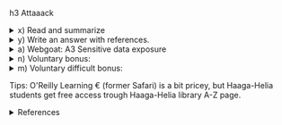 h3 Attaaack
 
<details><summary> x) Read and summarize </summary>
<p> 
        € Costa-Gazcón 2021: Practical Threat Intelligence and Data-Driven Threat Hunting. Chapter 4: Mapping the Adversary 
        (all but "Testing yourself", which is left as voluntary bonus)
 1. The WITRE ATT&CK framework
 
  Description of 14 TTPs (tactics, techniques (+subtechniques), procedures) according to WITRE ATT&CK framwework.
  Each tactic has its own set of techniques/subtechniques with specific TA behaviors. 
   1. Reconnaissance  - new - trying to get as much info about the victim as possible 
   2. Resources Dev - new - conducting assessing resources process (these resources can be purchased, stolen, or developed)
   3. Initial Access - the very first step to get into victim's environment and get a foothold in the network using entry vectors
   4. Execution - using mali code inside victim's environment 
   5. Persistence - trying to stay inside victim' system 
   6. Privilige Escalation - trying to upgragde their access level, privilige, permission
   7. Defense Evation - avoiding to be detected by the victim's defense 
   8. Credential access - taking/ stealing user's credetial access to gain access fruther into the system, or to disguise their malicious activities 
   9. Discovery - gaining knowledge on how victim's environment is built
   10. Lateral movement - discovering how victim's network and system are configured, then pivoting from 1 to another until getting the target 
   11. Collection - collecting info from victim's environment for further exfiltration
   12. Command & Control - communication with the system after control it
   13. Exfiltration - stealing info why trying to stay undetected
   14. Impact - preventing users from accessing the system (manipulating/destroying the system and on)
 
 Procedure is the specific way a TA implements a specific techniques or subtechniques. A procedure can cover multiple techniques and subtechniques as well. 
 
 The ATT&CK Matrix 
 
  Introduction to MITRE ATT&CK Matrix for Enterprise with tactics and theirs specific techniques related with expansion to techniques specifications (ID,     procedure examples, mitigation, detection and on) making ATT&CK a great resource for training, studying, planning and mapping. (Term used here - _"planning blue and red teaming exercises"_ a training strategy where the "red team" is the one trying to attack (TA) and the "blue team" is the one trying to defend. 
Source: [Cloud Range - Red Team vs. Blue Team excercises](https://www.cloudrangecyber.com/red-vs-blue-team)
 
 ![h3_i_Matrix_01](https://user-images.githubusercontent.com/99587532/216986406-dc57c2ef-2c8b-4c91-b3ce-06f2fe0c22af.png)
 
 Source: [Deploy Container](https://attack.mitre.org/versions/v12/techniques/T1610/) 
 
  The ATT&CK Navigator 
 
  Brief introduction to use the ATT&CK navigator which is a great studying tool to visualize a TA ' modus operandi ("a method of procedure"), or generate a security exercise. I found the introduction too brief, and took use of [Comparing layers in ATT&CK Navigator Walkthrough](https://attack.mitre.org/docs/training-cti/Comparing%20Layers%20in%20Navigator.pdf) which provided a much comprehensive instruction. 
 
 2. Mapping with ATT&CK
 
  Example of identifying ATT&CK tactics used in the case of Virus Bulletin 2018: Inside Formbook Infostealer by the malware researcher Gabriela Nicolao: (https://www.virusbulletin.com/uploads/pdf/magazine/2018/VB2018-Nicolao.pdf)
 
 3. Testing yourself 
 </p> 
 </details>   
 <details><summary> y) Write an answer with references.</summary>
 <p> 
  Answer in the context of Mitre Att&ck, and pick examples that are different from the chapter in task x.
   * Define tactic and give an example.

  The one I picked here is Execution (https://attack.mitre.org/tactics/TA0002/). As briefly mentioned in the previous part, execution refers to the act of TA running malicious code inside the victim's environment, either local or remote. This is usually paired with other tactics' techniques to acchieve broader goals, like getting data or "getting to know" the network, system. 
  
   * Define technique and subtechnique, and give an example of each.

There are 13 techniques included in this tactic and 21 subtechniques, of those, I focus on 
 T1204. User Execution and its subtechniques (malicious emails, links and/or images). User Execution usually goes in pair with other techniques, among them, most often, Phishing from Initial Access or may also occur at later phases of an instrution, for example, Command and Control via Remote Access Software. Using this tactic, TA "tricks" (social engineers) the victims into conducting specific actions to gain excecution. Few examples: 
  
  * user executing malicious code by opening a malicious document file, or links - in my opinion, this is one of most common/frequent form of techniques used. The TA (phisher/scammer) would send a "fake" email (looking like a legit one) containing a link/file asking for action from the user/victim. The user then clicks on the link or open the file attached which triggers downloading some malware without the user's knowledge and this later exploits and infect user' system. Example: Attackers using the Snake keylogger malware for Windows are emailing malicious PDFs with embedded Word documents to infect victims' PCs and steal information as described in this [zdnet article  where hacker sending email with pdf file containing embedded word document triggering malware dowload](https://www.zdnet.com/article/this-malware-spreading-pdf-uses-a-sneaky-file-name-to-trick-the-unwary/))
 
  * user opening a file in a shared directory placed by the TA 
  * user enabling Remote Access Software, letting TA have direct control of the system.
  
  
   * Define procedure, and give an example of each.
  
 
  TA sending email containing malicious PDF files named "REMMITANCE INVOICE.pdf" with an embedded Word document named "has been verified. However PDF, Jpeg, xlsx, .docs". Once opening the file, Adobe Reader prompts the user to open the Word file, and here because of the name conbined with the warning notification from Adobe Reader, it reads "The file 'has been verified. However PDF, Jpeg, xlsx, .docs' may contain programs, macros or viruses that could potentially harm your computer. Open the file only if you are sure it is safe. Would you like to:" (At the first glance, the notification with combination of the file name looks normal (the file's has been verified...). 
  !(https://threatresearch.ext.hp.com/wp-content/uploads/2022/05/pdf_malware_02.png)
  The Word document contains a malicious URL where an external object linking and embedding (OLE) object. If the protected view is disable, Word would then download a Rich Text Format file from a web server which would be run in the context of the open document.
  
  THe OLE object contains shellcode exploiting the [CVE-2017-11882](https://msrc.microsoft.com/update-guide/vulnerability/CVE-2017-11882) remote code execution vulnerability in Equation Editor which had been addressed in 2017. It would also download the user's info stealing malware - Snake Keylogger. 
  
 </p> 
 </details>       
 <details><summary> a) Webgoat: A3 Sensitive data exposure </summary>
 <p> 
        Insecure Login: 2 Let's try
 </p> 
 </details>  
 <details><summary> n) Voluntary bonus:   </summary>
 <p> 
  "Testing yourself" in Costa-Gazcón: Practical Threat Intelligence and Data-Driven Threat Hunting
  Chapter 4: Mapping the Adversary
 The very first techniques I was able to identify was User Execution: Malicious File (ID: T1204.002) and Malicious Link (ID: T1204.001) focusing on _"Formbook […] was distributed via PDFs with embedded links, DOC and XLS files with malicious macros, and compressed files containing the executable"_

 
 </p> 
  </details>  
  <details><summary> m) Voluntary difficult bonus: </summary>
  <p> 
  WebGoat: SQL Injection (advanced).
  </p> 
  </details>  
  
Tips:
    O'Reilly Learning € (former Safari) is a bit pricey, but Haaga-Helia students get free access trough Haaga-Helia library A-Z page.
    
 <details><summary> References </summary>
 <p> 
  *[€ Costa-Gazcón 2021: Practical Threat Intelligence and Data-Driven Threat Hunting Chapter 4: Mapping the Adversary](https://www.oreilly.com/library/view/practical-threat-intelligence/9781838556372/B13376_04_Final_SK_ePub.xhtml#_idParaDest-75)
  * (https://learning.oreilly.com/library/view/practical-threat-intelligence/9781838556372/B13376_04_Final_SK_ePub.xhtml#_idParaDest-71)
  *[MITRE ATT&CK®](https://attack.mitre.org/)
  *[Mitre|ATTC&K - Enterprise Matrix](https://attack.mitre.org/matrices/enterprise/)
  *[Cloud Range - Red Team vs. Blue Team excercises](https://www.cloudrangecyber.com/red-vs-blue-team)
  *[Mitre ATT&CK Navigator](https://mitre-attack.github.io/attack-navigator/)
  *[Comparing layers in ATT&CK Navigator Walkthrough](https://attack.mitre.org/docs/training-cti/Comparing%20Layers%20in%20Navigator.pdf)
  *[Virus Bulletin 2018: Inside Formbook Infostealer](https://www.virusbulletin.com/uploads/pdf/magazine/2018/VB2018-Nicolao.pdf)
  *[Matthieu's assignment report for the y part](https://github.com/MatthieuBruh/h3_Attaaack)
  *[Mitre|ATT&CK-Execution](https://attack.mitre.org/tactics/TA0002/)
  *[CVE to T&TS: Using CVE attributes for MITRE ATT&CK mapping](https://l.vulcancyber.com/hubfs/Ebooks-and-White-Papers/Vulcan-Cyber-Mapping-CVEs-to-MITRE.pdf)
  *[Wikipedia-Social Engineering(security)](https://en.wikipedia.org/wiki/Social_engineering_(security))
  *[ZDnet - User Execution example](https://www.zdnet.com/article/this-malware-spreading-pdf-uses-a-sneaky-file-name-to-trick-the-unwary/) - for the example 
  *[HP Threat Research Blog • PDF Malware Is Not Yet Dead](https://threatresearch.ext.hp.com/pdf-malware-is-not-yet-dead/#)
 </p> 
 </details>  

